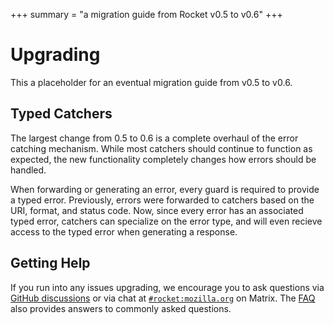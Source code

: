 +++
summary = "a migration guide from Rocket v0.5 to v0.6"
+++

# Upgrading

This a placeholder for an eventual migration guide from v0.5 to v0.6.

## Typed Catchers

The largest change from 0.5 to 0.6 is a complete overhaul of the error catching
mechanism. While most catchers should continue to function as expected, the
new functionality completely changes how errors should be handled.

When forwarding or generating an error, every guard is required to provide a typed
error. Previously, errors were forwarded to catchers based on the URI, format, and
status code. Now, since every error has an associated typed error, catchers can
specialize on the error type, and will even recieve access to the typed error
when generating a response.

<!-- TODO: Compelte notes with examples -->

## Getting Help

If you run into any issues upgrading, we encourage you to ask questions via
[GitHub discussions] or via chat at [`#rocket:mozilla.org`] on Matrix. The
[FAQ](../faq/) also provides answers to commonly asked questions.

[GitHub discussions]: @github/discussions
[`#rocket:mozilla.org`]: @chat
